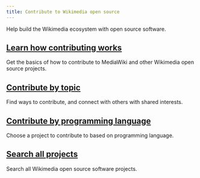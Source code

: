 ```yaml
---
title: Contribute to Wikimedia open source
---
```


Help build the Wikimedia ecosystem with open source software.

## [Learn how contributing works](overview.md)

Get the basics of how to contribute to MediaWiki and other Wikimedia open source projects.

## [Contribute by topic](by-topic.md)

Find ways to contribute, and connect with others with shared interests.

## [Contribute by programming language](by-language.md)

Choose a project to contribute to based on programming language.

## [Search all projects](search.md)

Search all Wikimedia open source software projects.
